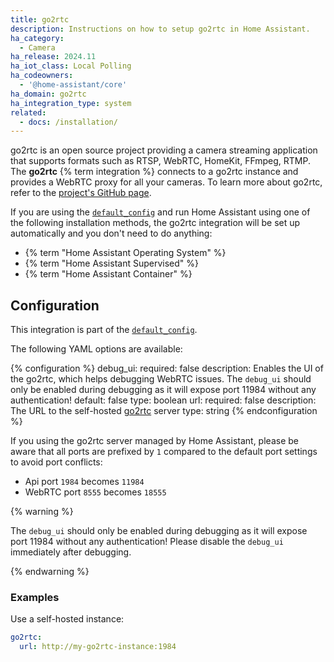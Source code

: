 ```yaml
---
title: go2rtc
description: Instructions on how to setup go2rtc in Home Assistant.
ha_category:
  - Camera
ha_release: 2024.11
ha_iot_class: Local Polling
ha_codeowners:
  - '@home-assistant/core'
ha_domain: go2rtc
ha_integration_type: system
related:
  - docs: /installation/
---
```


go2rtc is an open source project providing a camera streaming application that supports formats such as RTSP, WebRTC, HomeKit, FFmpeg, RTMP.  The **go2rtc** {% term integration %} connects to a go2rtc instance and provides a WebRTC proxy for all your cameras. To learn more about go2rtc, refer to the [project's GitHub page](https://github.com/AlexxIT/go2rtc/).


If you are using the [`default_config`](/integrations/default_config/) and run Home Assistant using one of the following installation methods, the go2rtc integration will be set up automatically and you don't need to do anything:

- {% term "Home Assistant Operating System" %}
- {% term "Home Assistant Supervised" %}
- {% term "Home Assistant Container" %}

## Configuration

This integration is part of the [`default_config`](/integrations/default_config/).

The following YAML options are available:

{% configuration %}
debug_ui:
  required: false
  description: Enables the UI of the go2rtc, which helps debugging WebRTC issues. The `debug_ui` should only be enabled during debugging as it will expose port 11984 without any authentication!
  default: false
  type: boolean
url:
  required: false
  description: The URL to the self-hosted [go2rtc](https://github.com/AlexxIT/go2rtc/) server
  type: string
{% endconfiguration %}

If you using the go2rtc server managed by Home Assistant, please be aware that all ports are prefixed by `1` compared to the default port settings to avoid port conflicts:
- Api port `1984` becomes `11984`
- WebRTC port `8555` becomes `18555`

{% warning %}

The `debug_ui` should only be enabled during debugging as it will expose port 11984 without any authentication!
Please disable the `debug_ui` immediately after debugging.

{% endwarning %}

### Examples

Use a self-hosted instance:

```yaml
go2rtc:
  url: http://my-go2rtc-instance:1984
```

